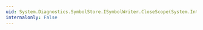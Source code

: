 ```yaml
---
uid: System.Diagnostics.SymbolStore.ISymbolWriter.CloseScope(System.Int32)
internalonly: False
---
```


